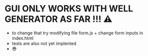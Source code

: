 # GUI ONLY WORKS WITH WELL GENERATOR AS FAR !!! ⚠️
- to change that try modifying file form.js + change form inputs in index.html
- tests are also not yet implented 
- 😎